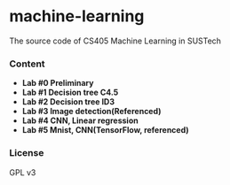 # machine-learning

The source code of CS405 Machine Learning in SUSTech



### Content

- **Lab #0 Preliminary**
- **Lab #1 Decision tree C4.5**
- **Lab #2 Decision tree ID3**  
- **Lab #3 Image detection(Referenced)**
- **Lab #4 CNN, Linear regression**
- **Lab #5 Mnist, CNN(TensorFlow, referenced)**





### License

GPL v3

